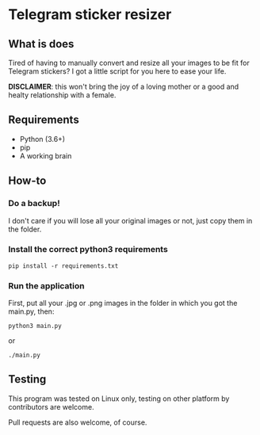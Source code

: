 # Telegram sticker resizer

## What is does

Tired of having to manually convert and resize all your images to be fit for Telegram stickers? I got a little script
for you here to ease your life.

**DISCLAIMER**: this won't bring the joy of a loving mother or a good and healty relationship with a female.

## Requirements

- Python (3.6+)
- pip
- A working brain

## How-to

### Do a backup!

I don't care if you will lose all your original images or not, just copy them in the folder.

### Install the correct python3 requirements

```shell
pip install -r requirements.txt
```

### Run the application

First, put all your .jpg or .png images in the folder in which you got the main.py, then:

```shell
python3 main.py
```

or

```shell
./main.py
```

## Testing

This program was tested on Linux only, testing on other platform by contributors are welcome.

Pull requests are also welcome, of course.